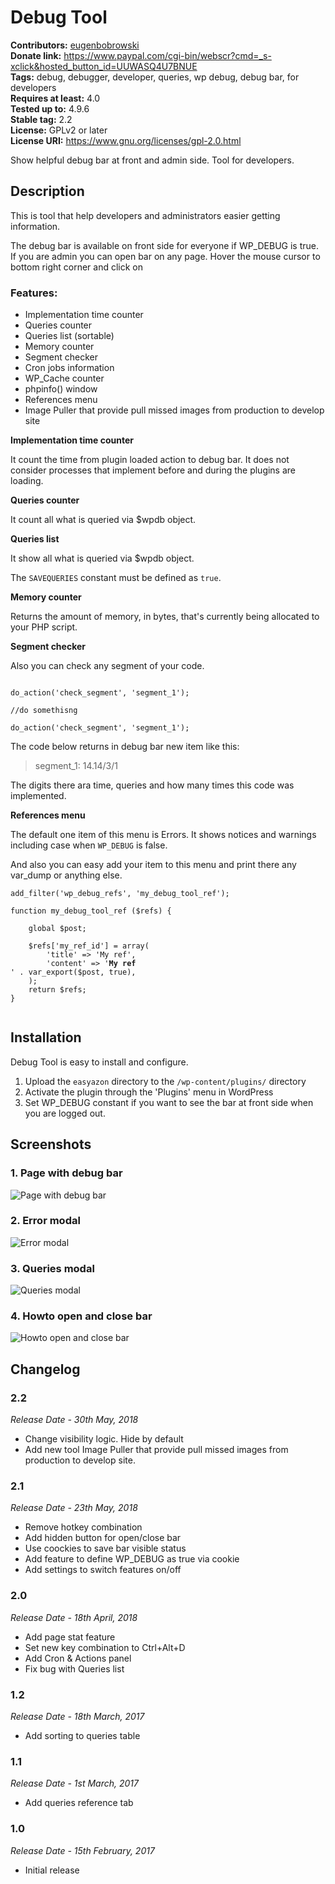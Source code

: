 # Debug Tool #
**Contributors:** [eugenbobrowski](https://profiles.wordpress.org/eugenbobrowski)  
**Donate link:** https://www.paypal.com/cgi-bin/webscr?cmd=_s-xclick&hosted_button_id=UUWASQ4U7BNUE  
**Tags:** debug, debugger, developer, queries, wp debug, debug bar, for developers  
**Requires at least:** 4.0  
**Tested up to:** 4.9.6  
**Stable tag:** 2.2  
**License:** GPLv2 or later  
**License URI:** https://www.gnu.org/licenses/gpl-2.0.html  

Show helpful debug bar at front and admin side. Tool for developers.

## Description ##

This is tool that help developers and administrators easier getting information.

The debug bar is available on front side for everyone if WP_DEBUG is true. If you are admin you can open bar on any page. Hover the mouse cursor to bottom right corner and click on 


### Features: ###

* Implementation time counter
* Queries counter
* Queries list (sortable)
* Memory counter
* Segment checker
* Cron jobs information
* WP_Cache counter
* phpinfo() window
* References menu
* Image Puller that provide pull missed images from production to develop site

**Implementation time counter**

It count the time from plugin loaded action to debug bar.
It does not consider processes that implement before and during the plugins are loading.

**Queries counter**

It count all what is queried via $wpdb object.

**Queries list**

It show all what is queried via $wpdb object.

The `SAVEQUERIES` constant must be defined as `true`.

**Memory counter**

Returns the amount of memory, in bytes, that's currently being allocated to your PHP script.

**Segment checker**

Also you can check any segment of your code.

<pre><code>
do_action('check_segment', 'segment_1');

//do somethisng

do_action('check_segment', 'segment_1');
</code></pre>
The code below returns in debug bar new item like this:

> segment_1: 14.14/3/1

The digits there ara time, queries and how many times this code was implemented.

**References menu**

The default one item of this menu is Errors. It shows notices and warnings including case when `WP_DEBUG` is false.

And also you can easy add your item to this menu and print there any var_dump or anything else.

<pre><code>add_filter('wp_debug_refs', 'my_debug_tool_ref');

function my_debug_tool_ref ($refs) {

    global $post;

    $refs['my_ref_id'] = array(
        'title' => 'My ref',
        'content' => '<b>My ref</b><br />' . var_export($post, true),
    );
    return $refs;
}

</code></pre>


## Installation ##

Debug Tool is easy to install and configure.

1. Upload the `easyazon` directory to the `/wp-content/plugins/` directory
2. Activate the plugin through the 'Plugins' menu in WordPress
3. Set WP_DEBUG constant if you want to see the bar at front side when you are logged out.

## Screenshots ##

### 1. Page with debug bar ###
![Page with debug bar](http://ps.w.org/debug-tool/assets/screenshot-1.png)

### 2. Error modal ###
![Error modal](http://ps.w.org/debug-tool/assets/screenshot-2.png)

### 3. Queries modal ###
![Queries modal](http://ps.w.org/debug-tool/assets/screenshot-3.png)

### 4. Howto open and close bar ###
![Howto open and close bar](http://ps.w.org/debug-tool/assets/screenshot-4.png)


## Changelog ##

### 2.2 ###
*Release Date - 30th May, 2018*

* Change visibility logic. Hide by default
* Add new tool Image Puller that provide pull missed images from production to develop site.

### 2.1 ###
*Release Date - 23th May, 2018*

* Remove hotkey combination
* Add hidden button for open/close bar
* Use coockies to save bar visible status
* Add feature to define WP_DEBUG as  true via cookie
* Add settings to switch features on/off

### 2.0 ###
*Release Date - 18th April, 2018*

* Add page stat feature
* Set new key combination to Ctrl+Alt+D
* Add Cron & Actions panel
* Fix bug with Queries list

### 1.2 ###
*Release Date - 18th March, 2017*

* Add sorting to queries table

### 1.1 ###
*Release Date - 1st March, 2017*

* Add queries reference tab

### 1.0 ###
*Release Date - 15th February, 2017*

* Initial release